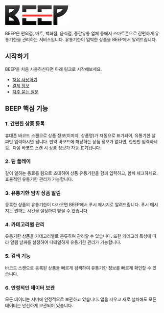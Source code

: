 ![github pages](_images/beep_logo.svg)

BEEP은 편의점, 마트, 백화점, 음식점, 중간유통 업체 등에서 스마트폰으로 간편하게 유통기한을 관리하는 서비스입니다. 유통기한이 임박한 상품을 BEEP에서 알려드립니다.

## 시작하기
BEEP을 처음 사용하신다면 아래 링크로 시작해보세요.
 - [처음 사용하기](/getting-started.md)
 - [결제 정보](/payment.md)
 - [자주 묻는 질문](/faq.md)

## BEEP 핵심 기능
### 1. 간편한 상품 등록
휴대폰 바코드 스캔으로 상품 정보(이미지, 상품명)가 자동으로 표기되어, 유통기한 날짜만 입력하시면 됩니다. 만약 바코드에 해당하는 상품 정보가 없다면, 한번만 입력하세요.  다음 바코드 스캔 시 상품 정보가 자동 표기됩니다.

### 2. 팀 플레이
같이 일하는 동료를 팀으로 초대하여 상품 유통기한을 함께 입력하고, 함께 체크하세요. 효율적인 유통기한 관리가 가능합니다.

### 3. 유통기한 임박 상품 알림
등록한 상품의 유통기한이 다가오면 BEEP에서 푸시 메시지로 알려드립니다. 푸시 메시지는 원하는 시간을 설정하여 받을 수 있습니다.

### 4. 카테고리별 관리
유통기한 상품을 카테고리별로 분류하여 관리할 수 있습니다. 또한 카테고리 특성에 따라 알림 날짜를 설정하여 디테일하게 유통기한 관리가 가능합니다.

### 5. 검색 기능
바코드 스캔으로 등록된 상품을 빠르게 검색하여 유통기한 정보를 빠르게 확인할 수 있습니다.

### 6. 안정적인 데이터 보관
모든 데이터는 서버에 안정적으로 보관하고 있습니다. 앱을 지우고 새로 설치해도 모든 데이터는 안전하게 보관되어 있습니다.

